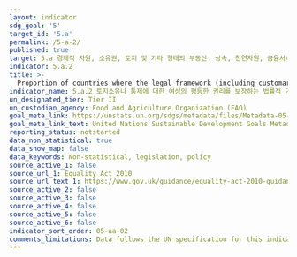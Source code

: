 ```yaml
---
layout: indicator
sdg_goal: '5'
target_id: '5.a'
permalink: /5-a-2/
published: true
target: 5.a 경제적 자원, 소유권, 토지 및 기타 형태의 부동산, 상속, 천연자원, 금융서비스 등의 평등한 권리를 여성에게 보장하도록 개혁 실시
indicator: 5.a.2
title: >-
  Proportion of countries where the legal framework (including customary law) guarantees women’s equal rights to land ownership and/or control
indicator_name: 5.a.2 토지소유나 통제에 대한 여성의 평등한 권리를 보장하는 법률적 기반(관습법을 포함)을 갖춘 국가의 비율
un_designated_tier: Tier II
un_custodian_agency: Food and Agriculture Organization (FAO)
goal_meta_link: https://unstats.un.org/sdgs/metadata/files/Metadata-05-0A-02.pdf
goal_meta_link_text: United Nations Sustainable Development Goals Metadata (PDF 4.0 MB)
reporting_status: notstarted
data_non_statistical: true
data_show_map: false
data_keywords: Non-statistical, legislation, policy
source_active_1: false
source_url_1: Equality Act 2010
source_url_text_1: https://www.gov.uk/guidance/equality-act-2010-guidance
source_active_2: false
source_active_3: false
source_active_4: false
source_active_5: false
source_active_6: false
indicator_sort_order: 05-aa-02
comments_limitations: Data follows the UN specification for this indicator. This indicator has been identified in collaboration with topic experts.
---
```


